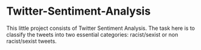 # Twitter-Sentiment-Analysis
This little project consists of Twitter Sentiment Analysis. The task here is to classify the tweets into two essential categories: 
racist/sexist or non racist/sexist tweets.
